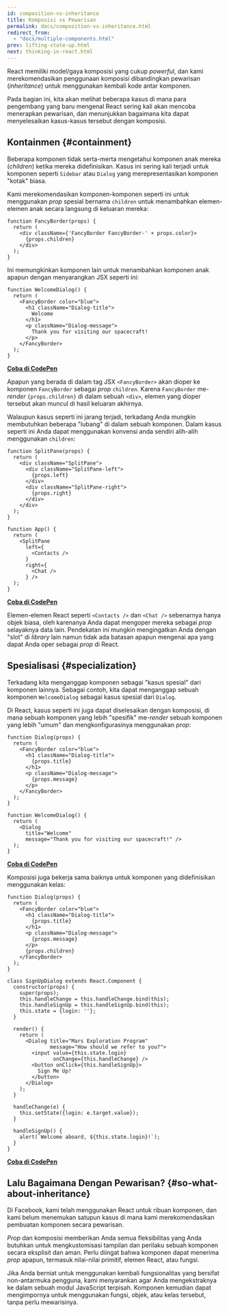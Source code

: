 ```yaml
---
id: composition-vs-inheritance
title: Komposisi vs Pewarisan
permalink: docs/composition-vs-inheritance.html
redirect_from:
  - "docs/multiple-components.html"
prev: lifting-state-up.html
next: thinking-in-react.html
---
```


React memiliki model/gaya komposisi yang cukup *powerful*, dan kami merekomendasikan penggunaan komposisi dibandingkan pewarisan (*inheritance*) untuk menggunakan kembali kode antar komponen.

Pada bagian ini, kita akan melihat beberapa kasus di mana para pengembang yang baru mengenal React sering kali akan mencoba menerapkan pewarisan, dan menunjukkan bagaimana kita dapat menyelesaikan kasus-kasus tersebut dengan komposisi.

## Kontainmen {#containment}

Beberapa komponen tidak serta-merta mengetahui komponen anak mereka (*children*) ketika mereka didefinisikan. Kasus ini sering kali terjadi untuk komponen seperti `Sidebar` atau `Dialog` yang merepresentasikan komponen "kotak" biasa.

Kami merekomendasikan komponen-komponen seperti ini untuk menggunakan *prop* spesial bernama `children` untuk menambahkan elemen-elemen anak secara langsung di keluaran mereka:

```js{4}
function FancyBorder(props) {
  return (
    <div className={'FancyBorder FancyBorder-' + props.color}>
      {props.children}
    </div>
  );
}
```

Ini memungkinkan komponen lain untuk menambahkan komponen anak apapun dengan menyarangkan JSX seperti ini:

```js{4-9}
function WelcomeDialog() {
  return (
    <FancyBorder color="blue">
      <h1 className="Dialog-title">
        Welcome
      </h1>
      <p className="Dialog-message">
        Thank you for visiting our spacecraft!
      </p>
    </FancyBorder>
  );
}
```

**[Coba di CodePen](https://codepen.io/gaearon/pen/ozqNOV?editors=0010)**

Apapun yang berada di dalam tag JSX `<FancyBorder>` akan dioper ke komponen `FancyBorder` sebagai *prop* `children`. Karena `FancyBorder` me-*render* `{props.children}` di dalam sebuah `<div>`, elemen yang dioper tersebut akan muncul di hasil keluaran akhirnya.

Walaupun kasus seperti ini jarang terjadi, terkadang Anda mungkin membutuhkan beberapa "lubang" di dalam sebuah komponen. Dalam kasus seperti ini Anda dapat menggunakan konvensi anda sendiri alih-alih menggunakan `children`:

```js{5,8,18,21}
function SplitPane(props) {
  return (
    <div className="SplitPane">
      <div className="SplitPane-left">
        {props.left}
      </div>
      <div className="SplitPane-right">
        {props.right}
      </div>
    </div>
  );
}

function App() {
  return (
    <SplitPane
      left={
        <Contacts />
      }
      right={
        <Chat />
      } />
  );
}
```

[**Coba di CodePen**](https://codepen.io/gaearon/pen/gwZOJp?editors=0010)

Elemen-elemen React seperti `<Contacts />` dan `<Chat />` sebenarnya hanya objek biasa, oleh karenanya Anda dapat mengoper mereka sebagai *prop* selayaknya data lain. Pendekatan ini mungkin mengingatkan Anda dengan "slot" di *library* lain namun tidak ada batasan apapun mengenai apa yang dapat Anda oper sebagai *prop* di React.

## Spesialisasi {#specialization}

Terkadang kita menganggap komponen sebagai "kasus spesial" dari komponen lainnya. Sebagai contoh, kita dapat menganggap sebuah komponen `WelcomeDialog` sebagai kasus spesial dari `Dialog`.

Di React, kasus seperti ini juga dapat diselesaikan dengan komposisi, di mana sebuah komponen yang lebih "spesifik" me-*render* sebuah komponen yang lebih "umum" dan mengkonfigurasinya menggunakan *prop*:

```js{5,8,16-18}
function Dialog(props) {
  return (
    <FancyBorder color="blue">
      <h1 className="Dialog-title">
        {props.title}
      </h1>
      <p className="Dialog-message">
        {props.message}
      </p>
    </FancyBorder>
  );
}

function WelcomeDialog() {
  return (
    <Dialog
      title="Welcome"
      message="Thank you for visiting our spacecraft!" />
  );
}
```

[**Coba di CodePen**](https://codepen.io/gaearon/pen/kkEaOZ?editors=0010)

Komposisi juga bekerja sama baiknya untuk komponen yang didefinisikan menggunakan kelas:

```js{10,27-31}
function Dialog(props) {
  return (
    <FancyBorder color="blue">
      <h1 className="Dialog-title">
        {props.title}
      </h1>
      <p className="Dialog-message">
        {props.message}
      </p>
      {props.children}
    </FancyBorder>
  );
}

class SignUpDialog extends React.Component {
  constructor(props) {
    super(props);
    this.handleChange = this.handleChange.bind(this);
    this.handleSignUp = this.handleSignUp.bind(this);
    this.state = {login: ''};
  }

  render() {
    return (
      <Dialog title="Mars Exploration Program"
              message="How should we refer to you?">
        <input value={this.state.login}
               onChange={this.handleChange} />
        <button onClick={this.handleSignUp}>
          Sign Me Up!
        </button>
      </Dialog>
    );
  }

  handleChange(e) {
    this.setState({login: e.target.value});
  }

  handleSignUp() {
    alert(`Welcome aboard, ${this.state.login}!`);
  }
}
```

[**Coba di CodePen**](https://codepen.io/gaearon/pen/gwZbYa?editors=0010)

## Lalu Bagaimana Dengan Pewarisan? {#so-what-about-inheritance}

Di Facebook, kami telah menggunakan React untuk ribuan komponen, dan kami belum menemukan satupun kasus di mana kami merekomendasikan pembuatan komponen secara pewarisan.

*Prop* dan komposisi memberikan Anda semua fleksibilitas yang Anda butuhkan untuk mengkustomisasi tampilan dan perilaku sebuah komponen secara eksplisit dan aman. Perlu diingat bahwa komponen dapat menerima *prop* apapun, termasuk nilai-nilai primitif, elemen React, atau fungsi.

Jika Anda berniat untuk menggunakan kembali fungsionalitas yang bersifat non-antarmuka pengguna, kami menyarankan agar Anda mengekstraknya ke dalam sebuah modul JavaScript terpisah. Komponen kemudian dapat mengimpornya untuk menggunakan fungsi, objek, atau kelas tersebut, tanpa perlu mewarisinya.
